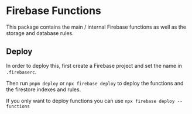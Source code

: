 # Firebase Functions

This package contains the main / internal Firebase functions as well as the
storage and database rules.

## Deploy

In order to deploy this, first create a Firebase project and set the name in `.firebaserc`.

Then run `pnpm deploy` or `npx firebase deploy` to deploy the functions and the firestore indexes and rules.

If you only want to deploy functions you can use `npx firebase deploy --functions`
